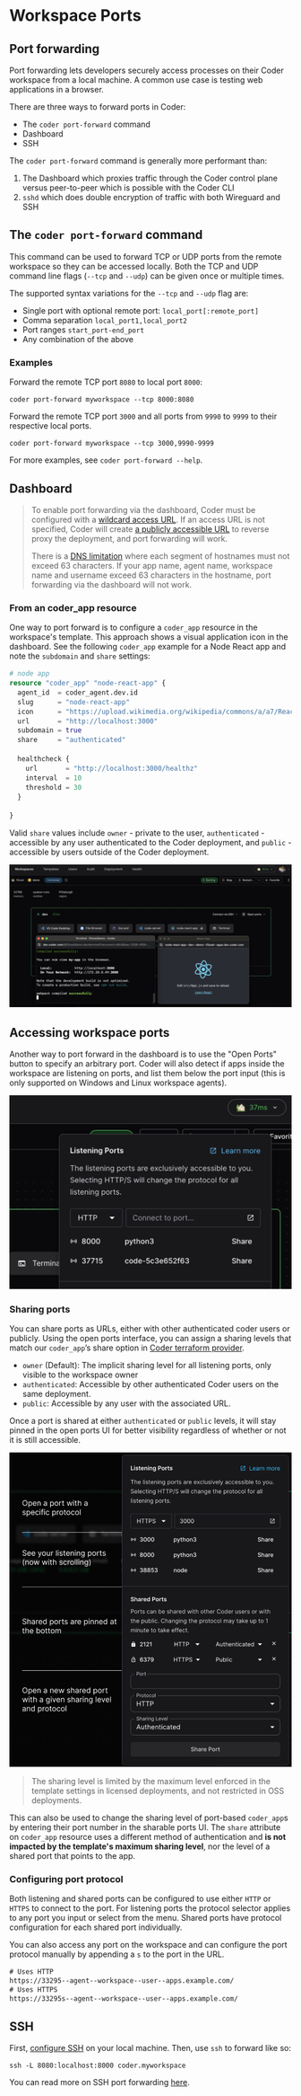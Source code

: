 # Workspace Ports

## Port forwarding

Port forwarding lets developers securely access processes on their Coder
workspace from a local machine. A common use case is testing web applications in
a browser.

There are three ways to forward ports in Coder:

- The `coder port-forward` command
- Dashboard
- SSH

The `coder port-forward` command is generally more performant than:

1. The Dashboard which proxies traffic through the Coder control plane versus
   peer-to-peer which is possible with the Coder CLI
1. `sshd` which does double encryption of traffic with both Wireguard and SSH

## The `coder port-forward` command

This command can be used to forward TCP or UDP ports from the remote workspace
so they can be accessed locally. Both the TCP and UDP command line flags
(`--tcp` and `--udp`) can be given once or multiple times.

The supported syntax variations for the `--tcp` and `--udp` flag are:

- Single port with optional remote port: `local_port[:remote_port]`
- Comma separation `local_port1,local_port2`
- Port ranges `start_port-end_port`
- Any combination of the above

### Examples

Forward the remote TCP port `8080` to local port `8000`:

```console
coder port-forward myworkspace --tcp 8000:8080
```

Forward the remote TCP port `3000` and all ports from `9990` to `9999` to their
respective local ports.

```console
coder port-forward myworkspace --tcp 3000,9990-9999
```

For more examples, see `coder port-forward --help`.

## Dashboard

> To enable port forwarding via the dashboard, Coder must be configured with a
> [wildcard access URL](../../admin/setup/index.md#wildcard-access-url). If an
> access URL is not specified, Coder will create
> [a publicly accessible URL](../../admin/setup/index.md#tunnel) to reverse
> proxy the deployment, and port forwarding will work.
>
> There is a
> [DNS limitation](https://datatracker.ietf.org/doc/html/rfc1035#section-2.3.1)
> where each segment of hostnames must not exceed 63 characters. If your app
> name, agent name, workspace name and username exceed 63 characters in the
> hostname, port forwarding via the dashboard will not work.

### From an coder_app resource

One way to port forward is to configure a `coder_app` resource in the
workspace's template. This approach shows a visual application icon in the
dashboard. See the following `coder_app` example for a Node React app and note
the `subdomain` and `share` settings:

```tf
# node app
resource "coder_app" "node-react-app" {
  agent_id  = coder_agent.dev.id
  slug      = "node-react-app"
  icon      = "https://upload.wikimedia.org/wikipedia/commons/a/a7/React-icon.svg"
  url       = "http://localhost:3000"
  subdomain = true
  share     = "authenticated"

  healthcheck {
    url       = "http://localhost:3000/healthz"
    interval  = 10
    threshold = 30
  }

}
```

Valid `share` values include `owner` - private to the user, `authenticated` -
accessible by any user authenticated to the Coder deployment, and `public` -
accessible by users outside of the Coder deployment.

![Port forwarding from an app in the UI](../../images/networking/portforwarddashboard.png)

## Accessing workspace ports

Another way to port forward in the dashboard is to use the "Open Ports" button
to specify an arbitrary port. Coder will also detect if apps inside the
workspace are listening on ports, and list them below the port input (this is
only supported on Windows and Linux workspace agents).

![Port forwarding in the UI](../../images/networking/listeningports.png)

### Sharing ports

You can share ports as URLs, either with other authenticated coder users or
publicly. Using the open ports interface, you can assign a sharing levels that
match our `coder_app`’s share option in
[Coder terraform provider](https://registry.terraform.io/providers/coder/coder/latest/docs/resources/app#share).

- `owner` (Default): The implicit sharing level for all listening ports, only
  visible to the workspace owner
- `authenticated`: Accessible by other authenticated Coder users on the same
  deployment.
- `public`: Accessible by any user with the associated URL.

Once a port is shared at either `authenticated` or `public` levels, it will stay
pinned in the open ports UI for better visibility regardless of whether or not
it is still accessible.

![Annotated port controls in the UI](../../images/networking/annotatedports.png)

> The sharing level is limited by the maximum level enforced in the template
> settings in licensed deployments, and not restricted in OSS deployments.

This can also be used to change the sharing level of port-based `coder_app`s by
entering their port number in the sharable ports UI. The `share` attribute on
`coder_app` resource uses a different method of authentication and **is not
impacted by the template's maximum sharing level**, nor the level of a shared
port that points to the app.

### Configuring port protocol

Both listening and shared ports can be configured to use either `HTTP` or
`HTTPS` to connect to the port. For listening ports the protocol selector
applies to any port you input or select from the menu. Shared ports have
protocol configuration for each shared port individually.

You can also access any port on the workspace and can configure the port
protocol manually by appending a `s` to the port in the URL.

```console
# Uses HTTP
https://33295--agent--workspace--user--apps.example.com/
# Uses HTTPS
https://33295s--agent--workspace--user--apps.example.com/
```

## SSH

First, [configure SSH](./index.md#configure-ssh) on your local machine. Then,
use `ssh` to forward like so:

```console
ssh -L 8080:localhost:8000 coder.myworkspace
```

You can read more on SSH port forwarding
[here](https://www.ssh.com/academy/ssh/tunneling/example).
